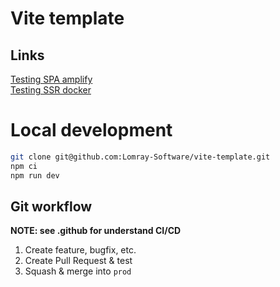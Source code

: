 # Vite template

## Links
[Testing SPA amplify]()  
[Testing SSR docker](https://vite-template.lomray.com/)

# Local development

```bash
git clone git@github.com:Lomray-Software/vite-template.git
npm ci
npm run dev
```

## Git workflow
__NOTE: see .github for understand CI/CD__
1. Create feature, bugfix, etc.
2. Create Pull Request & test
3. Squash & merge into `prod`
